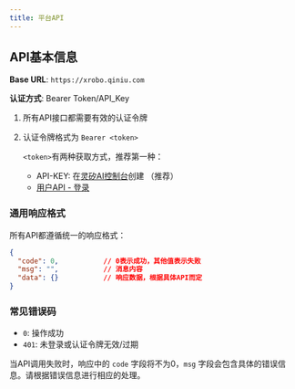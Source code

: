 ```yaml
---
title: 平台API
---
```


<script setup>
import { Chapters } from "../../.vitepress/theme/constrants/route";

const chapter_root = Chapters.xrobot_api;
</script>

## API基本信息

**Base URL**: `https://xrobo.qiniu.com`

**认证方式**: Bearer Token/API_Key

1. 所有API接口都需要有效的认证令牌
2. 认证令牌格式为 `Bearer <token>`

    `<token>`有两种获取方式，推荐第一种：

    - API-KEY: 在[灵矽AI控制台](https://xrobo.qiniu.com/#/api-key-management)创建 （推荐）
    - [用户API - 登录](./user)

### 通用响应格式

所有API都遵循统一的响应格式：

```json
{
  "code": 0,           // 0表示成功，其他值表示失败
  "msg": "",           // 消息内容
  "data": {}           // 响应数据，根据具体API而定
}
```

### 常见错误码

- `0`: 操作成功
- `401`: 未登录或认证令牌无效/过期

当API调用失败时，响应中的 `code` 字段将不为0，`msg` 字段会包含具体的错误信息。请根据错误信息进行相应的处理。

<ChapterContents :chapter=chapter_root />
